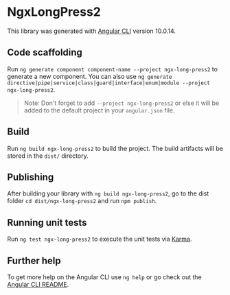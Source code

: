 # NgxLongPress2

This library was generated with [Angular CLI](https://github.com/angular/angular-cli) version 10.0.14.

## Code scaffolding

Run `ng generate component component-name --project ngx-long-press2` to generate a new component. You can also use `ng generate directive|pipe|service|class|guard|interface|enum|module --project ngx-long-press2`.
> Note: Don't forget to add `--project ngx-long-press2` or else it will be added to the default project in your `angular.json` file. 

## Build

Run `ng build ngx-long-press2` to build the project. The build artifacts will be stored in the `dist/` directory.

## Publishing

After building your library with `ng build ngx-long-press2`, go to the dist folder `cd dist/ngx-long-press2` and run `npm publish`.

## Running unit tests

Run `ng test ngx-long-press2` to execute the unit tests via [Karma](https://karma-runner.github.io).

## Further help

To get more help on the Angular CLI use `ng help` or go check out the [Angular CLI README](https://github.com/angular/angular-cli/blob/master/README.md).
